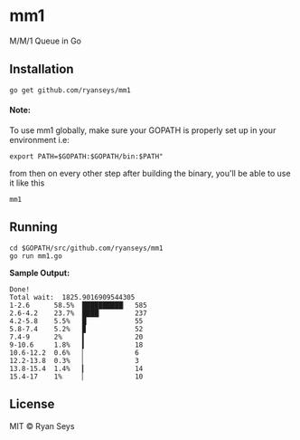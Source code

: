# mm1

M/M/1 Queue in Go

## Installation

```
go get github.com/ryanseys/mm1
```

#### Note:
To use mm1 globally, make sure your GOPATH is properly set up in your environment i.e:

```
export PATH=$GOPATH:$GOPATH/bin:$PATH"
```

from then on every other step after building the binary, you'll be able to use it like this

```
mm1
```

## Running


```
cd $GOPATH/src/github.com/ryanseys/mm1
go run mm1.go
```

**Sample Output:**
```
Done!
Total wait:  1825.9016909544305
1-2.6      58.5%  ██████████▏  585
2.6-4.2    23.7%  ████▏        237
4.2-5.8    5.5%   █            55
5.8-7.4    5.2%   ▉            52
7.4-9      2%     ▍            20
9-10.6     1.8%   ▍            18
10.6-12.2  0.6%   ▏            6
12.2-13.8  0.3%   ▏            3
13.8-15.4  1.4%   ▎            14
15.4-17    1%     ▏            10
```


## License

MIT &copy; Ryan Seys
